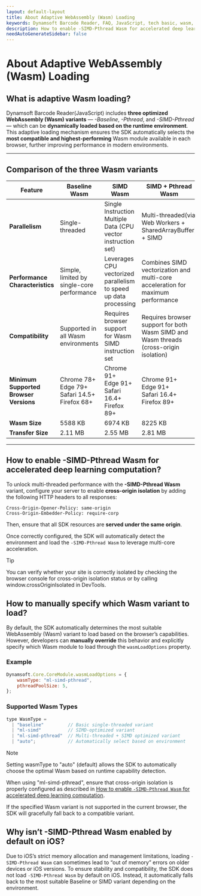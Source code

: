 ```yaml
---
layout: default-layout
title: About Adaptive WebAssembly (Wasm) Loading
keywords: Dynamsoft Barcode Reader, FAQ, JavaScript, tech basic, wasm, loading
description: How to enable -SIMD-Pthread Wasm for accelerated deep learning computation?
needAutoGenerateSidebar: false
---
```


# About Adaptive WebAssembly (Wasm) Loading

## What is adaptive Wasm loading?

Dynamsoft Barcode Reader(JavaScript) includes **three optimized WebAssembly (Wasm) variants** — *-Baseline*, *-Pthread*, and *-SIMD-Pthread* — which can be **dynamically loaded based on the runtime environment**.  
This adaptive loading mechanism ensures the SDK automatically selects the **most compatible and highest-performing** Wasm module available in each browser, further improving performance in modern environments.

---

## Comparison of the three Wasm variants

| Feature | Baseline Wasm | SIMD Wasm | SIMD + Pthread Wasm |
| -------- | -------------- | ---------- | -------------------- |
| **Parallelism** | Single-threaded | Single Instruction Multiple Data (CPU vector instruction set) | Multi-threaded(via Web Workers + SharedArrayBuffer) + SIMD |
| **Performance Characteristics** | Simple, limited by single-core performance | Leverages CPU vectorized parallelism to speed up data processing | Combines SIMD vectorization and multi-core acceleration for maximum performance |
| **Compatibility** | Supported in all Wasm environments | Requires browser support for Wasm SIMD instruction set | Requires browser support for both Wasm SIMD and Wasm threads (cross-origin isolation) |
| **Minimum Supported Browser Versions** | Chrome 78+<br>Edge 79+<br>Safari 14.5+<br>Firefox 68+ | Chrome 91+<br>Edge 91+<br>Safari 16.4+<br>Firefox 89+ | Chrome 91+<br>Edge 91+<br>Safari 16.4+<br>Firefox 89+ |
| **Wasm Size** | 5588 KB | 6974 KB | 8225 KB |
| **Transfer Size** | 2.11 MB | 2.55 MB | 2.81 MB |

---

## How to enable -SIMD-Pthread Wasm for accelerated deep learning computation?

To unlock multi-threaded performance with the **-SIMD-Pthread Wasm** variant, configure your server to enable **cross-origin isolation** by adding the following HTTP headers to all responses:

```text
Cross-Origin-Opener-Policy: same-origin
Cross-Origin-Embedder-Policy: require-corp
```

Then, ensure that all SDK resources are **served under the same origin**.

Once correctly configured, the SDK will automatically detect the environment and load the `-SIMD-Pthread Wasm` to leverage multi-core acceleration.

>[!TIP]
>You can verify whether your site is correctly isolated by checking the browser console for cross-origin isolation status or by calling window.crossOriginIsolated in DevTools.

## How to manually specify which Wasm variant to load?

By default, the SDK automatically determines the most suitable WebAssembly (Wasm) variant to load based on the browser’s capabilities.  
However, developers can **manually override** this behavior and explicitly specify which Wasm module to load through the `wasmLoadOptions` property.

### Example

```javascript
Dynamsoft.Core.CoreModule.wasmLoadOptions = {
    wasmType: "ml-simd-pthread",
    pthreadPoolSize: 5,
};
```

### Supported Wasm Types

```javascript
type WasmType =
  | "baseline"         // Basic single-threaded variant
  | "ml-simd"          // SIMD-optimized variant
  | "ml-simd-pthread"  // Multi-threaded + SIMD optimized variant
  | "auto";            // Automatically select based on environment
```

>[!NOTE]
>Setting wasmType to "auto" (default) allows the SDK to automatically choose the optimal Wasm based on runtime capability detection.
>
>When using "ml-simd-pthread", ensure that cross-origin isolation is properly configured as described in [How to enable `-SIMD-Pthread Wasm` for accelerated deep learning computation](#how-to-enable--simd-pthread-wasm-for-accelerated-deep-learning-computation).
>
>If the specified Wasm variant is not supported in the current browser, the SDK will gracefully fall back to a compatible variant.

## Why isn’t -SIMD-Pthread Wasm enabled by default on iOS?

Due to iOS’s strict memory allocation and management limitations, loading `-SIMD-Pthread Wasm` can sometimes lead to “out of memory” errors on older devices or iOS versions.
To ensure stability and compatibility, the SDK does not load `-SIMD-Pthread Wasm` by default on iOS. Instead, it automatically falls back to the most suitable Baseline or SIMD variant depending on the environment.